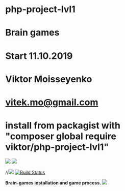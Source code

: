 # php-project-lvl1
# Brain games
# Start 11.10.2019
# Viktor Moisseyenko
# vitek.mo@gmail.com
# install from packagist with "composer global require viktor/php-project-lvl1"
<a href="https://codeclimate.com/github/vitek-mo/php-project-lvl1/maintainability"><img src="https://api.codeclimate.com/v1/badges/4183019995f4d16ee7f0/maintainability" /></a>
<a href="https://codeclimate.com/github/vitek-mo/php-project-lvl1/test_coverage"><img src="https://api.codeclimate.com/v1/badges/4183019995f4d16ee7f0/test_coverage" /></a>

//<img src="https://travis-ci.org/vitek-mo/php-project-lvl1.svg?branch=master" />
[![Build Status](https://travis-ci.org/vitek-mo/php-project-lvl1.svg?branch=master)](https://travis-ci.org/vitek-mo/php-project-lvl1)

<b> Brain-games installation and game process. </b>
<a href="https://asciinema.org/a/SilcFXbKVr8hFfEJgA3jyhVj3" target="_blank"><img src="https://asciinema.org/a/SilcFXbKVr8hFfEJgA3jyhVj3.svg" /></a>

